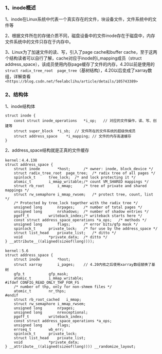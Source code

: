 ### 1、inode概述

1、inode在Linux系统中代表一个真实存在的文件，块设备文件，文件系统中的文件等

2、根据文件所在的存储介质不同，磁盘设备中的文件inode存在于磁盘中，内存文件系统中的文件只存在于内存中。

3、Linux为了加速文件的读、写，引入了page cache和buffer cache，至于这两个结构读者可以自行了解，cache对应于inode的i_mapping成员（struct address_space），该成员使用内存page缓存了文件的内存，4.20以前是使用的`struct radix_tree_root  page_tree`（基树结构），4.20以后变成了xarray数组，详解查看`<https://blog.csdn.net/feelabclihu/article/details/105743389>`



### 2、结构体

1、inode结构体

```
struct inode {
	const struct inode_operations   *i_op;   // 对应的文件操作，读、写、创建等
    struct super_block  *i_sb;	// 文件所在的文件系统的超级快成员
	struct address_space    *i_mapping; // 文件的内存高速缓存
}
```

2、address_space结构就是正真的文件缓存

```
kernel：4.4.138
struct address_space {
    struct inode        *host;      /* owner: inode, block_device */
    struct radix_tree_root  page_tree;  /* radix tree of all pages */
    spinlock_t      tree_lock;  /* and lock protecting it */
    atomic_t        i_mmap_writable;/* count VM_SHARED mappings */
    struct rb_root      i_mmap;     /* tree of private and shared mappings */
    struct rw_semaphore i_mmap_rwsem;   /* protect tree, count, list */
    /* Protected by tree_lock together with the radix tree */
    unsigned long       nrpages;    /* number of total pages */
    unsigned long       nrshadows;  /* number of shadow entries */
    pgoff_t         writeback_index;/* writeback starts here */
    const struct address_space_operations *a_ops;   /* methods */
    unsigned long       flags;      /* error bits/gfp mask */
    spinlock_t      private_lock;   /* for use by the address_space */
    struct list_head    private_list;   /* ditto */
    void            *private_data;  /* ditto */
} __attribute__((aligned(sizeof(long))));

kernel：5.6
struct address_space {
    struct inode        *host;
    struct xarray       i_pages;	// 4.20内核之后使用xarray数组替换了基树
    gfp_t           gfp_mask;
    atomic_t        i_mmap_writable;
#ifdef CONFIG_READ_ONLY_THP_FOR_FS
    /* number of thp, only for non-shmem files */
    atomic_t        nr_thps;
#endif
    struct rb_root_cached   i_mmap;
    struct rw_semaphore i_mmap_rwsem;
    unsigned long       nrpages;
    unsigned long       nrexceptional;
    pgoff_t         writeback_index;
    const struct address_space_operations *a_ops;
    unsigned long       flags;
    errseq_t        wb_err;
    spinlock_t      private_lock;
    struct list_head    private_list;
    void            *private_data;
} __attribute__((aligned(sizeof(long)))) __randomize_layout;
```

